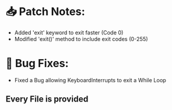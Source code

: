 # 📥 Patch Notes:
 - Added 'exit' keyword to exit faster (Code 0)
 - Modified 'exit()' method to include exit codes (0-255)

# 🐞 Bug Fixes:
 - Fixed a Bug allowing KeyboardInterrupts to exit a While Loop

## Every File is provided
